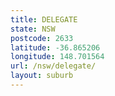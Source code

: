 ```yaml
---
title: DELEGATE
state: NSW
postcode: 2633
latitude: -36.865206
longitude: 148.701564
url: /nsw/delegate/
layout: suburb
---
```

